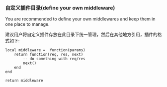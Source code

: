 
### 自定义插件目录(define your own middleware)


You are recommended to define your own middlewares and keep them in one place to manage.

建议用户将自定义插件存放在此目录下统一管理，然后在其他地方引用，插件的格式如下:


```
local middleware =  function(params)
    return function(req, res, next)
        -- do something with req/res
        next()
    end
end

return middleware
```

